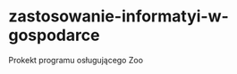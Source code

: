 zastosowanie-informatyi-w-gospodarce
====================================

Prokekt programu osługującego  Zoo
